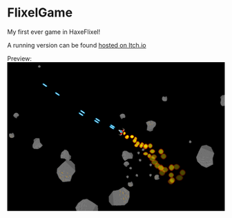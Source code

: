 # FlixelGame

My first ever game in HaxeFlixel!

A running version can be found [hosted on Itch.io](https://gioele-bencivenga.itch.io/asteroid-shooter)

Preview:
![image](READMEpreview/screenshot.png)
